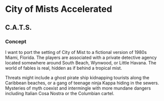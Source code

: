 # City of Mists Accelerated

## C.A.T.S.

### Concept
 
 I want to port the setting of City of Mist to a fictional version of 1980s Miami, Florida. The players are associated with a private detective agency located somewhere around South Beach, Wynwood, or Little Havana. The world of fables is real, hidden as if behind a tropical mist. 
 
 Threats might include a ghost pirate ship kidnapping tourists along the Caribbean beaches, or a gang of teenage ninja Kappa hiding in the sewers. Mysteries of myth coexist and intermingle with more mundane dangers including Italian Cosa Nostra or the Columbian cartel. 
 
